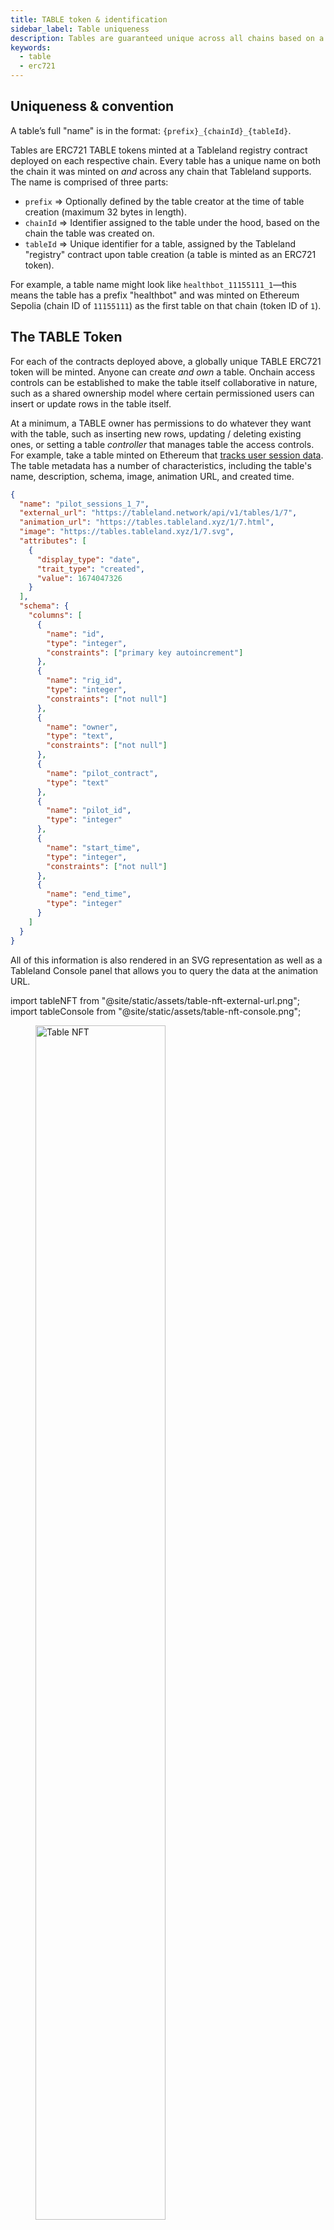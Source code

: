 ```yaml
---
title: TABLE token & identification
sidebar_label: Table uniqueness
description: Tables are guaranteed unique across all chains based on a combination of developer and environment defined information.
keywords:
  - table
  - erc721
---
```


## Uniqueness & convention

A table’s full "name" is in the format: `{prefix}_{chainId}_{tableId}`.

Tables are ERC721 TABLE tokens minted at a Tableland registry contract deployed on each respective chain. Every table has a unique name on both the chain it was minted on _and_ across any chain that Tableland supports. The name is comprised of three parts:

- `prefix` ⇒ Optionally defined by the table creator at the time of table creation (maximum 32 bytes in length).
- `chainId` ⇒ Identifier assigned to the table under the hood, based on the chain the table was created on.
- `tableId` ⇒ Unique identifier for a table, assigned by the Tableland "registry" contract upon table creation (a table is minted as an ERC721 token).

For example, a table name might look like `healthbot_11155111_1`—this means the table has a prefix "healthbot" and was minted on Ethereum Sepolia (chain ID of `11155111`) as the first table on that chain (token ID of `1`).

## The TABLE Token

For each of the contracts deployed above, a globally unique TABLE ERC721 token will be minted. Anyone can create _and own_ a table. Onchain access controls can be established to make the table itself collaborative in nature, such as a shared ownership model where certain permissioned users can insert or update rows in the table itself.

At a minimum, a TABLE owner has permissions to do whatever they want with the table, such as inserting new rows, updating / deleting existing ones, or setting a table _controller_ that manages table the access controls. For example, take a table minted on Ethereum that [tracks user session data](https://tableland.network/api/v1/tables/1/7). The table metadata has a number of characteristics, including the table's name, description, schema, image, animation URL, and created time.

```json
{
  "name": "pilot_sessions_1_7",
  "external_url": "https://tableland.network/api/v1/tables/1/7",
  "animation_url": "https://tables.tableland.xyz/1/7.html",
  "image": "https://tables.tableland.xyz/1/7.svg",
  "attributes": [
    {
      "display_type": "date",
      "trait_type": "created",
      "value": 1674047326
    }
  ],
  "schema": {
    "columns": [
      {
        "name": "id",
        "type": "integer",
        "constraints": ["primary key autoincrement"]
      },
      {
        "name": "rig_id",
        "type": "integer",
        "constraints": ["not null"]
      },
      {
        "name": "owner",
        "type": "text",
        "constraints": ["not null"]
      },
      {
        "name": "pilot_contract",
        "type": "text"
      },
      {
        "name": "pilot_id",
        "type": "integer"
      },
      {
        "name": "start_time",
        "type": "integer",
        "constraints": ["not null"]
      },
      {
        "name": "end_time",
        "type": "integer"
      }
    ]
  }
}
```

All of this information is also rendered in an SVG representation as well as a Tableland Console panel that allows you to query the data at the animation URL.

import tableNFT from "@site/static/assets/table-nft-external-url.png";
import tableConsole from "@site/static/assets/table-nft-console.png";

<div className="row margin-bottom--lg">
<div className="col">

<figure>
  <img src={tableNFT} width='70%' alt='Table NFT'/>
  <figcaption>The TABLE ERC721 token image.</figcaption>
</figure>
</div>

<div className="col">

<figure>
  <img src={tableConsole}  alt='Table NFT'/>
  <figcaption>The TABLE ERC721 Console.</figcaption>
</figure>
</div>
</div>

## Collection links

To view the TABLE token itself, check out the deployed contracts on various block explorers or see the following NFT marketplaces. Feel free to view click into an NFT to view and query table data directly within the marketplace!

| Chain            | Environment | Collection link                                                          |
| ---------------- | ----------- | ------------------------------------------------------------------------ |
| Ethereum         | Mainnet     | https://opensea.io/collection/tableland-tables-homestead                 |
| Optimism         | Mainnet     | https://opensea.io/collection/tableland-tables-optimism                  |
| Arbitrum One     | Mainnet     | https://opensea.io/collection/tableland-tables-arbitrum                  |
| Arbitrum Nova    | Mainnet     | https://opensea.io/collection/tableland-tables-arbitrum-nova             |
| Polygon          | Mainnet     | https://opensea.io/collection/tableland-tables-polygon                   |
| Ethereum Sepolia | Testnet     | https://testnets.opensea.io/collection/tableland-tables-2                |
| Optimism Sepolia | Testnet     | No marketplace support                                                   |
| Arbitrum Sepolia | Testnet     | https://testnets.opensea.io/collection/tableland-tables-arbitrum-sepolia |
| Polygon Amoy     | Testnet     | https://testnets.opensea.io/collection/tableland-tables-13               |
